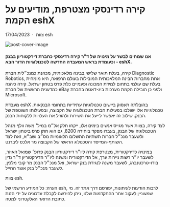 # קירה רדינסקי מצטרפת, מודיעים על הקמת eshX

17/04/2023  ·  צוות esh

![post-cover-image](https://www.esh.com/assets/kira-blog-cover.18be95ec.jpg)

#### אנו שמחים לבשר על מינויה של ד"ר קירה רדינסקי כחברת דירקטוריון בבנק וכעומדת בראש המעבדה החדשה לטכנולוגיות הדור הבא - eshX.

קירה, בעלת תואר שלישי בבינה מלאכותית, מכהנת כמנכ״לית חברת Diagnostic Robotics, אחת מחברות הבינה המלאכותית המובילות בעולם הרפואה, היא מומחית בעלת שם עולמי בתחום למידת המכונה ופעמיים כלת פרס בטחון ישראל. קירה כיהנה כמדענית הראשית של חברת eBay ולפני כן הובילה הקמת מערכות ביג-דאטה בחברת Microsoft.

מעבדת eshX בהובלתה תעסוק ביישום טכנולוגיות עתידיות בתחומי הבנקאות. טכנולוגיות אלו ישולבו בפעילות חברת הטכנולוגיה של הקבוצה, ובפעילותו השוטפת של הבנק. שילוב זה יאפשר לייעל את השירות ולהוזיל את העלויות ללקוחות הבנק.

לצד קירה, בצוות אשר מגייס אנשים בימים אלו, ייקחו חלק אל״מ במיל׳ משה וולף מנהל הטכנולוגיה של הבנק, בעברו מפקד ביחידה 8200, גם הוא חתן פרס ביטחון ישראל ולשעבר מנכ״ל חברות תשתיות התשלום הלאומיות מס״ב ושב״א, זאת לצד השותף-המייסד והטכנולוג הראשי של הקבוצה מר אלכס ליברנט.

במינויה כדירקטורית, מצטרפת קירה ליו״ר דירקטוריון הבנק פרופ׳ שמואל האוזר, לשעבר יו״ר רשות ניירות ערך, אל הדירקטורית ומשנה ליו״ר הדירקטוריון ד״ר נדין בודו-טרכטנברג, לשעבר משנה לנגידת בנק ישראל, ואל מנכ״ל הבנק מר קובי מלכין, לשעבר מנכ״ל בנק אוצר החייל.

צוות esh.

הערה: כל המידע הרשמי של esh, לרבות הודעות לעיתונות, יפורסם דרך אתר זה. מי שמעוניין לעקוב אחר ההתקדמות שלנו, ניתן להירשם לקבלת עדכונים על ידי הזנת כתובת הדואר האלקטרוני למטה.
